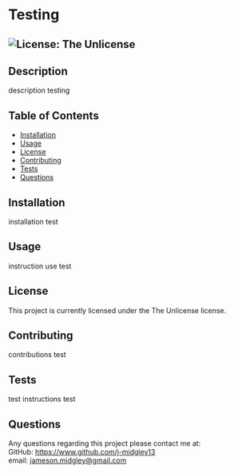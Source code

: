 # Testing

  ##  ![License: The Unlicense](https://img.shields.io/badge/License-The%20Unlicense-informational?style=for-the-badge&logo=appveyor.svg)

## Description  

description testing  

## Table of Contents  

* [Installation](#installation)  
* [Usage](#usage)  
* [License](#license)  
* [Contributing](#contributing)  
* [Tests](#tests)  
* [Questions](#questions)  

## Installation  

installation test  

## Usage  

instruction use test  

## License  

This project is currently licensed under the The Unlicense license.  

## Contributing  

contributions test  

## Tests  

test instructions test  

## Questions  

Any questions regarding this project please contact me at:  
GitHub: https://www.github.com/j-midgley13  
email: jameson.midgley@gmail.com
